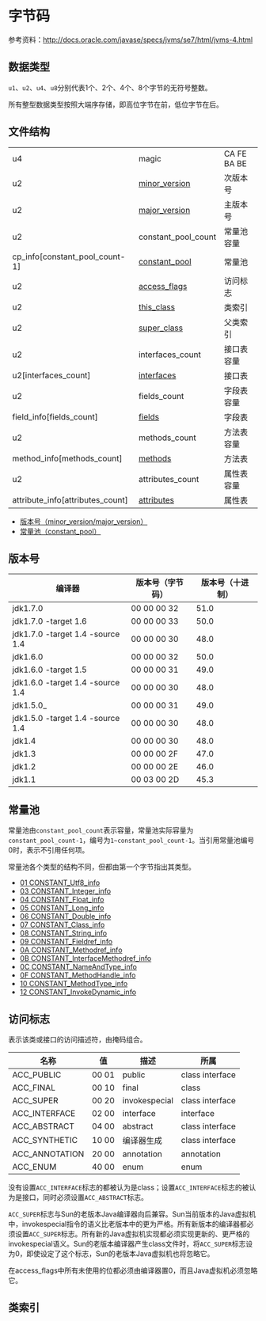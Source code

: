 # 字节码

参考资料：http://docs.oracle.com/javase/specs/jvms/se7/html/jvms-4.html

## 数据类型

`u1`、`u2`、`u4`、`u8`分别代表1个、2个、4个、8个字节的无符号整数。

所有整型数据类型按照大端序存储，即高位字节在前，低位字节在后。

## 文件结构
<table>
	<tr><td>u4</td><td>magic</td><td>CA FE BA BE</td></tr>
	<tr><td>u2</td><td><a href="#版本号">minor_version</a></td><td>次版本号</td></tr>
	<tr><td>u2</td><td><a href="#版本号">major_version</a></td><td>主版本号</td></tr>
	<tr><td>u2</td><td>constant_pool_count</td><td>常量池容量</td></tr>
	<tr><td>cp_info[constant_pool_count-1]</td><td><a href="11.html">constant_pool</a></td><td>常量池</td></tr>
	<tr><td>u2</td><td><a href="12.html">access_flags</a></td><td>访问标志</td></tr>
	<tr><td>u2</td><td><a href="13.html">this_class</a></td><td>类索引</td></tr>
	<tr><td>u2</td><td><a href="13.html">super_class</a></td><td>父类索引</td></tr>
	<tr><td>u2</td><td>interfaces_count</td><td>接口表容量</td></tr>
	<tr><td>u2[interfaces_count]</td><td><a href="14.html">interfaces</a></td><td>接口表</td></tr>
	<tr><td>u2</td><td>fields_count</td><td>字段表容量</td></tr>
	<tr><td>field_info[fields_count]</td><td><a href="15.html">fields</a></td><td>字段表</td></tr>
	<tr><td>u2</td><td>methods_count</td><td>方法表容量</td></tr>
	<tr><td>method_info[methods_count]</td><td><a href="16.html">methods</a></td><td>方法表</td></tr>
	<tr><td>u2</td><td>attributes_count</td><td>属性表容量</td></tr>
	<tr><td>attribute_info[attributes_count]</td><td><a href="17.html">attributes</a></td><td>属性表</td></tr>
</table>

- [版本号（minor_version/major_version）](#版本号)
- [常量池（constant_pool）](#常量池)

## 版本号
<table>
	<thead>
		<tr><th>编译器</th><th>版本号（字节码）</th><th>版本号（十进制）</th></tr>
	</thead>
	<tbody>
    	<tr><td>jdk1.7.0</td><td>00 00 00 32</td><td>51.0</td></tr>
    	<tr><td>jdk1.7.0 -target 1.6</td><td>00 00 00 33</td><td>50.0</td></tr>
    	<tr><td>jdk1.7.0 -target 1.4 -source 1.4</td><td>00 00 00 30</td><td>48.0</td></tr>
    	<tr><td>jdk1.6.0</td><td>00 00 00 32</td><td>50.0</td></tr>
    	<tr><td>jdk1.6.0 -target 1.5</td><td>00 00 00 31</td><td>49.0</td></tr>
    	<tr><td>jdk1.6.0 -target 1.4 -source 1.4</td><td>00 00 00 30</td><td>48.0</td></tr>
    	<tr><td>jdk1.5.0_</td><td>00 00 00 31</td><td>49.0</td></tr>
    	<tr><td>jdk1.5.0 -target 1.4 -source 1.4</td><td>00 00 00 30</td><td>48.0</td></tr>
    	<tr><td>jdk1.4</td><td>00 00 00 30</td><td>48.0</td></tr>
    	<tr><td>jdk1.3</td><td>00 00 00 2F</td><td>47.0</td></tr>
    	<tr><td>jdk1.2</td><td>00 00 00 2E</td><td>46.0</td></tr>
    	<tr><td>jdk1.1</td><td>00 03 00 2D</td><td>45.3</td></tr>
    </tbody>
</table>

## 常量池
常量池由`constant_pool_count`表示容量，常量池实际容量为`constant_pool_count-1`，编号为`1~constant_pool_count-1`。当引用常量池编号0时，表示不引用任何项。

常量池各个类型的结构不同，但都由第一个字节指出其类型。

- [01 CONSTANT_Utf8_info](constant_pool.md#CONSTANT_Utf8_info)
- [03 CONSTANT_Integer_info](constant_pool.md#CONSTANT_Integer_info)
- [04 CONSTANT_Float_info](constant_pool.md#CONSTANT_Float_info)
- [05 CONSTANT_Long_info](constant_pool.md#CONSTANT_Long_info)
- [06 CONSTANT_Double_info](constant_pool.md#CONSTANT_Double_info)
- [07 CONSTANT_Class_info](constant_pool.md#CONSTANT_Class_info)
- [08 CONSTANT_String_info](constant_pool.md#CONSTANT_String_info)
- [09 CONSTANT_Fieldref_info](constant_pool.md#CONSTANT_Fieldref_info)
- [0A CONSTANT_Methodref_info](constant_pool.md#CONSTANT_Methodref_info)
- [0B CONSTANT_InterfaceMethodref_info](constant_pool.md#CONSTANT_InterfaceMethodref_info)
- [0C CONSTANT_NameAndType_info](constant_pool.md#CONSTANT_NameAndType_info)
- [0F CONSTANT_MethodHandle_info](constant_pool.md#CONSTANT_MethodHandle_info)
- [10 CONSTANT_MethodType_info](constant_pool.md#CONSTANT_MethodType_info)
- [12 CONSTANT_InvokeDynamic_info](constant_pool.md#CONSTANT_InvokeDynamic_info)


## 访问标志
表示该类或接口的访问描述符，由掩码组合。

<table>
	<thead>
	<tr><th>名称</th><th>值</th><th>描述</th><th>所属</th></tr>
	</thead>
	<tr><td>ACC_PUBLIC</td><td>00 01</td><td>public</td><td>class interface</td></tr>
	<tr><td>ACC_FINAL</td><td>00 10</td><td>final</td><td>class</td></tr>
	<tr><td>ACC_SUPER</td><td>00 20</td><td>invokespecial</td><td>class interface</td></tr>
	<tr><td>ACC_INTERFACE</td><td>02 00</td><td>interface</td><td>interface</td></tr>
	<tr><td>ACC_ABSTRACT</td><td>04 00</td><td>abstract</td><td>class interface</td></tr>
	<tr><td>ACC_SYNTHETIC</td><td>10 00</td><td>编译器生成</td><td>class interface</td></tr>
	<tr><td>ACC_ANNOTATION</td><td>20 00</td><td>annotation</td><td>annotation</td></tr>
	<tr><td>ACC_ENUM</td><td>40 00</td><td>enum</td><td>enum</td></tr>
</table>

没有设置`ACC_INTERFACE`标志的都被认为是class；设置`ACC_INTERFACE`标志的被认为是接口，同时必须设置`ACC_ABSTRACT`标志。

`ACC_SUPER`标志与Sun的老版本Java编译器向后兼容。Sun当前版本的Java虚拟机中，invokespecial指令的语义比老版本中的更为严格。所有新版本的编译器都必须设置`ACC_SUPER`标志。所有新的Java虚拟机实现都必须实现更新的、更严格的invokespecial语义。Sun的老版本编译器产生class文件时，将`ACC_SUPER`标志设为0，即使设定了这个标志，Sun的老版本Java虚拟机也将忽略它。

在access_flags中所有未使用的位都必须由编译器置0，而且Java虚拟机必须忽略它。

## 类索引
